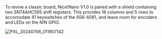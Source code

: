 To revive a classic board, Nice!Nano V1.0 is paired with a shield containing two SN74AHC595 shift registers. This provides 16 columns and 5 rows to accomodate 81 keyswitches of the 658-4081, and leave room for encoders and LEDs on the N!N GPIO.

![PXL_20240706_011907142](https://github.com/ykill/zmk-config/assets/1191954/054d33d2-b3c9-498b-b2eb-8edf78516655)
